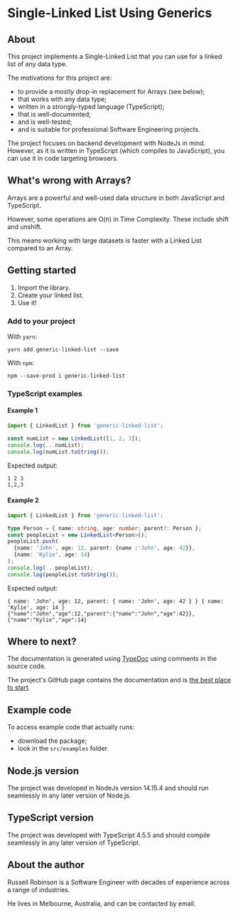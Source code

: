 # Single-Linked List Using Generics

## About
This project implements a Single-Linked List that you can use for a linked list of any data type.

The motivations for this project are:

- to provide a _mostly_ drop-in replacement for Arrays (see below);
- that works with any data type;
- written in a strongly-typed language (TypeScript);
- that is well-documented;
- and is well-tested;
- and is suitable for professional Software Engineering projects.

The project focuses on backend development with NodeJs in mind.  However, as it is written
in TypeScript (which compiles to JavaScript), you can use it in code targeting browsers.

## What's wrong with Arrays?

Arrays are a powerful and well-used data structure in both JavaScript and TypeScript.

However, some operations are O(n) in Time Complexity.  These include shift and unshift.

This means working with large datasets is faster with a Linked List compared to an Array.

## Getting started
1. Import the library.
2. Create your linked list.
3. Use it!

### Add to your project

With `yarn`:
```shell
yarn add generic-linked-list --save
```

With `npm`:
```shell
npm --save-prod i generic-linked-list
```

### TypeScript examples 

#### Example 1
```typescript
import { LinkedList } from 'generic-linked-list';

const numList = new LinkedList([1, 2, 3]);
console.log(...numList);
console.log(numList.toString());
```
Expected output:
```
1 2 3
1,2,3
```

#### Example 2
```typescript
import { LinkedList } from 'generic-linked-list';

type Person = { name: string, age: number; parent?: Person };
const peopleList = new LinkedList<Person>();
peopleList.push(
  {name: 'John', age: 12, parent: {name :'John', age: 42}},
  {name: 'Kylie', age: 14}
);
console.log(...peopleList);
console.log(peopleList.toString());
```

Expected output:
```
{ name: 'John', age: 12, parent: { name: 'John', age: 42 } } { name: 'Kylie', age: 14 }
{"name":"John","age":12,"parent":{"name":"John","age":42}},{"name":"Kylie","age":14}
```

## Where to next?

The documentation is generated using [TypeDoc](https://www.npmjs.com/package/typedoc) using
comments in the source code.

The project's GitHub page contains the documentation and is [the best place to start](https://russellrobinson.github.io/generic-linked-list/classes/linked_list.LinkedList.html).

## Example code
To access example code that actually runs:

- download the package;
- look in the `src/examples` folder.

## Node.js version
The project was developed in NodeJs version 14.15.4 and should run seamlessly in any later
version of Node.js.

## TypeScript version
The project was developed with TypeScript 4.5.5 and should compile seamlessly in any later
version of TypeScript.

## About the author
Russell Robinson is a Software Engineer with decades of experience across a range of industries.

He lives in Melbourne, Australia, and can be contacted by email.

